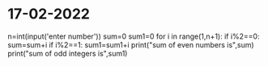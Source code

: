 # 17-02-2022
n=int(input('enter number'))  sum=0  sum1=0  for i in range(1,n+1):  if i%2==0:  sum=sum+i  if i%2==1:  sum1=sum1+i  print("sum of even numbers is",sum)  print("sum of odd integers is",sum1)
